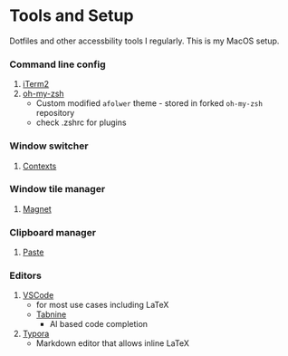 # Tools and Setup
Dotfiles and other accessbility tools I regularly. This is my MacOS setup.

### Command line config 
1. [iTerm2](https://iterm2.com/)
2. [oh-my-zsh](https://github.com/viraatdas/ohmyzsh)
    - Custom modified `afolwer` theme - stored in forked `oh-my-zsh` repository
    - check .zshrc for plugins 

### Window switcher
1. [Contexts](https://contexts.co/)

### Window tile manager
1. [Magnet](https://magnet.crowdcafe.com/)

### Clipboard manager
 1. [Paste](https://pasteapp.io/)

### Editors
1. [VSCode](https://code.visualstudio.com/)
    - for most use cases including LaTeX 
    - [Tabnine](https://www.tabnine.com/)
        - AI based code completion
2. [Typora](https://typora.io/)
    - Markdown editor that allows inline LaTeX


